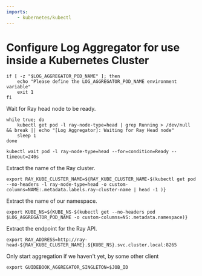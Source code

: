 ```yaml
---
imports:
    - kubernetes/kubectl
---
```


# Configure Log Aggregator for use inside a Kubernetes Cluster

```shell
if [ -z "$LOG_AGGREGATOR_POD_NAME" ]; then
    echo "Please define the LOG_AGGREGATOR_POD_NAME environment variable"
    exit 1
fi
```

Wait for Ray head node to be ready.
```shell
while true; do
    kubectl get pod -l ray-node-type=head | grep Running > /dev/null && break || echo "[Log Aggregator]: Waiting for Ray Head node"
    sleep 1
done

kubectl wait pod -l ray-node-type=head --for=condition=Ready --timeout=240s
```

Extract the name of the Ray cluster.
```shell
export RAY_KUBE_CLUSTER_NAME=${RAY_KUBE_CLUSTER_NAME-$(kubectl get pod --no-headers -l ray-node-type=head -o custom-columns=NAME:.metadata.labels.ray-cluster-name | head -1 )}
```

Extract the name of our namespace.
```shell
export KUBE_NS=${KUBE_NS-$(kubectl get --no-headers pod $LOG_AGGREGATOR_POD_NAME -o custom-columns=NS:.metadata.namespace)}
```

Extract the endpoint for the Ray API.
```shell
export RAY_ADDRESS=http://ray-head-${RAY_KUBE_CLUSTER_NAME}.${KUBE_NS}.svc.cluster.local:8265
```

Only start aggregation if we haven't yet, by some other client
```shell
export GUIDEBOOK_AGGREGATOR_SINGLETON=$JOB_ID
```

